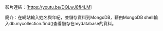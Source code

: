 影片連結：[https://youtu.be/DQLwJ8fl4LM]

簡介：在網站輸入姓名與年紀，並儲存資料到MongoDB，藉由MongoDB shell輸入db.mycollection.find()查看儲存在mydatabase的資料。
